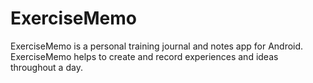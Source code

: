 # ExerciseMemo
ExerciseMemo is a personal training journal and notes app for Android.
ExerciseMemo helps to create and record experiences and ideas throughout a day.
